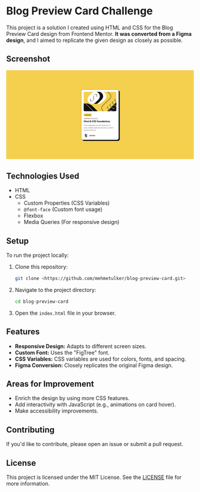 # Blog Preview Card Challenge

This project is a solution I created using HTML and CSS for the Blog Preview Card design from Frontend Mentor. **It was converted from a Figma design**, and I aimed to replicate the given design as closely as possible.

## Screenshot

![Blog Preview Card](./assets/images/desktop-design.png)

## Technologies Used

- HTML
- CSS
  - Custom Properties (CSS Variables)
  - `@font-face` (Custom font usage)
  - Flexbox
  - Media Queries (For responsive design)

## Setup

To run the project locally:

1.  Clone this repository:

    ```bash
    git clone <https://github.com/mehmetulker/blog-preview-card.git>
    ```

2.  Navigate to the project directory:

    ```bash
    cd blog-preview-card
    ```

3.  Open the `index.html` file in your browser.

## Features

- **Responsive Design:** Adapts to different screen sizes.
- **Custom Font:** Uses the "FigTree" font.
- **CSS Variables:** CSS variables are used for colors, fonts, and spacing.
- **Figma Conversion:** Closely replicates the original Figma design.

## Areas for Improvement

- Enrich the design by using more CSS features.
- Add interactivity with JavaScript (e.g., animations on card hover).
- Make accessibility improvements.

## Contributing

If you'd like to contribute, please open an issue or submit a pull request.

## License

This project is licensed under the MIT License. See the [LICENSE](LICENSE) file for more information.
